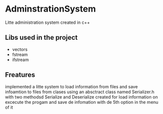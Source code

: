 # AdminstrationSystem
Litte administration system created in c++ 


## Libs used in the project

- vectors
- fstream
- ifstream
## Freatures
implemented a litte system to load information from files and save infoamtion to files from clases
using an absctract class named Serializer.h with two methodsd Serialize and Deserialize 
created for load information on excecute the progam and save de infomation with de 5th option in the menu 
of it
